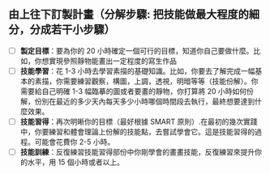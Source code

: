 ## 由上往下訂製計畫（分解步驟: 把技能做最大程度的細分，分成若干小步驟）

- [ ] **製定目標**：要為你的 20 小時確定一個可行的目標，知道你自己要做什麼。比如，你想實現參照靜物能畫出一定程度的寫生作品
- [ ] **技能學習**：花 1-3 小時去學習素描的基礎知識。比如，你要去了解完成一幅基本的素描，你需要練習觀察，構圖，上調，透視，明暗等等（技能份解）。你需要給自己明確 1-3 幅臨摹的圖或者要畫的靜物，你打算將 20 小時如何份解，份別在最近的多少天內每天多少小時哪個時間段去執行，最終想要達到什麼效果。
- [ ] **技能習得**：再次明晰你的目標（最好根據 SMART 原則）.在最初的幾次實踐中，你要練習和體會理論上份解的技能點，去嘗試學會它。這是技能習得的過程。可能會花費你 2-5 小時。
- [ ] **技能訓練**：反復練習技能習得部份中你剛學會的畫畫技能，反復練習來提升你的水平，用 15 個小時或者以上。